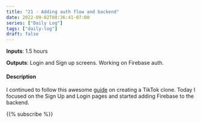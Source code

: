 ```yaml
---
title: "21 - Adding auth flow and backend"
date: 2022-09-02T08:36:41-07:00
series: ["Daily Log"]
tags: ["daily-log"]
draft: false
---
```

**Inputs**: 1.5 hours

**Outputs**: Login and Sign up screens. Working on Firebase auth.

#### Description

I continued to follow this awesome [guide](https://www.youtube.com/watch?v=4E4V9F3cbp4) on creating a TikTok clone. Today I focused on the Sign Up and Login pages and started adding Firebase to the backend.

{{% subscribe %}}
